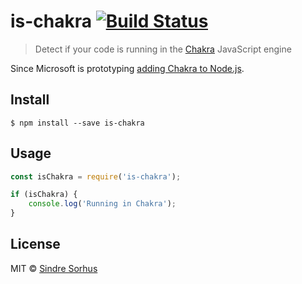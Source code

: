 # is-chakra [![Build Status](https://travis-ci.org/sindresorhus/is-chakra.svg?branch=master)](https://travis-ci.org/sindresorhus/is-chakra)

> Detect if your code is running in the [Chakra](http://en.wikipedia.org/wiki/Chakra_\(JScript_engine\)) JavaScript engine

Since Microsoft is prototyping [adding Chakra to Node.js](http://blogs.windows.com/buildingapps/2015/05/12/bringing-node-js-to-windows-10-iot-core/).


## Install

```
$ npm install --save is-chakra
```


## Usage

```js
const isChakra = require('is-chakra');

if (isChakra) {
	console.log('Running in Chakra');
}
```


## License

MIT © [Sindre Sorhus](https://sindresorhus.com)
